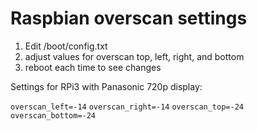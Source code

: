 # Raspbian overscan settings

1. Edit /boot/config.txt
2. adjust values for overscan top, left, right, and bottom
3. reboot each time to see changes

Settings for RPi3 with Panasonic 720p display:

`overscan_left=-14`
`overscan_right=-14`
`overscan_top=-24`
`overscan_bottom=-24`
